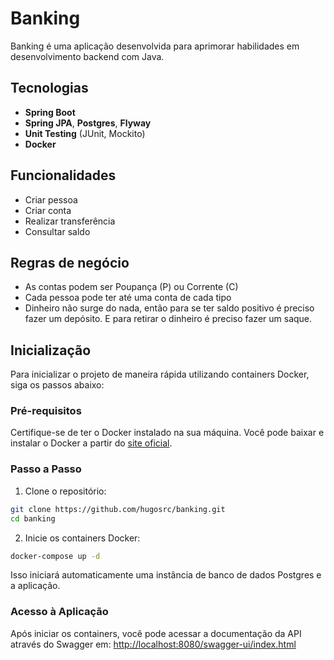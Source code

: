 # Banking

Banking é uma aplicação desenvolvida para aprimorar habilidades em desenvolvimento 
backend com Java.

## Tecnologias

- **Spring Boot**
- **Spring JPA**, **Postgres**, **Flyway**
- **Unit Testing** (JUnit, Mockito)
- **Docker**

## Funcionalidades

* Criar pessoa
* Criar conta
* Realizar transferência
* Consultar saldo

## Regras de negócio

* As contas podem ser Poupança (P) ou Corrente (C)
* Cada pessoa pode ter até uma conta de cada tipo
* Dinheiro não surge do nada, então para se ter saldo positivo é preciso fazer um depósito. E para retirar o dinheiro é preciso fazer um saque.

## Inicialização

Para inicializar o projeto de maneira rápida utilizando containers Docker, siga os passos abaixo:

### Pré-requisitos

Certifique-se de ter o Docker instalado na sua máquina. Você pode baixar e instalar o Docker a partir do [site oficial](https://www.docker.com/).

### Passo a Passo

1. Clone o repositório:
```bash
git clone https://github.com/hugosrc/banking.git
cd banking
```

2. Inicie os containers Docker:
```bash
docker-compose up -d
```

Isso iniciará automaticamente uma instância de banco de dados Postgres e a aplicação.

### Acesso à Aplicação

Após iniciar os containers, você pode acessar a documentação da API através do Swagger em: [http://localhost:8080/swagger-ui/index.html](http://localhost:8080/swagger-ui/index.html)

